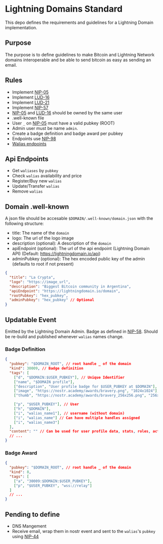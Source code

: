 # Lightning Domains Standard

This depo defines the requirements and guidelines for a Lightning Domain implementation.

## Purpose

The purpose is to define guidelines to make Bitcoin and Lightning Network domains interoperable and be able to send bitcoin as easy as sending an email.

## Rules

- Implement [NIP-05](https://github.com/nostr-protocol/nips/blob/master/05.md)
- Implement [LUD-16](https://github.com/lnurl/luds/blob/luds/16.md)
- Implement [LUD-21](https://github.com/lnurl/luds/blob/luds/21.md)
- Implement [NIP-57](https://github.com/nostr-protocol/nips/blob/master/57.md)
- [NIP-05](https://github.com/nostr-protocol/nips/blob/master/05.md) and [LUD-16](https://github.com/lnurl/luds/blob/luds/16.md) should be owned by the same user
- .well-known file
- User `_` on [NIP-05](https://github.com/nostr-protocol/nips/blob/master/05.md) must have a valid pubkey (ROOT)
- Admin user must be name `admin`.
- Create a badge definition and badge award per pubkey
- Endpoints use [NIP-98](https://github.com/nostr-protocol/nips/blob/master/98.md)
- [Walias endpoints](./api/REST_ENDPOINTS.md)

## Api Endpoints

- Get `waliases` by `pubkey`
- Check `walias` availability and price
- Register/Buy new `walias`
- Update/Transfer `walias`
- Remove `walias`

## Domain .well-known

A json file should be accesable `$DOMAIN/.well-known/domain.json` with the following structure:

- title: The name of the `domain`
- logo: The url of the logo image
- description (optional): A description of the `domain`
- apiEndpoint (optional): The url of the api endpoint (Lightning Domain API) (Default: https://lightningdomain.io/api)
- adminPubkey (optional): The hex encoded public key of the admin (defaults to root if not present)

```json
{
  "title": "La Crypta",
  "logo": "https://image_url",
  "description": "Biggest Bitcoin community in Argentina",
  "apiEndpoint": "https://lightningdomain.io/domain",
  "rootPubkey": "hex_pubkey",
  "adminPubkey": "hex_pubkey" // Optional
}
```

## Updatable Event

Emitted by the Lightning Domain Admin. Badge as defined in [NIP-58](https://github.com/nostr-protocol/nips/blob/master/58.md). Should be re-build and published whenever `walias` names change.

### Badge Definition

```json
{
  "pubkey": "$DOMAIN_ROOT", // root handle _ of the domain
  "kind": 30009, // Badge definition
  "tags": [
    ["d", "$DOMAIN:$USER_PUBKEY"], // Unique Identifier
    ["name", "$DOMAIN profile"],
    ["description", "User profile badge for $USER_PUBKEY at $DOMAIN"],
    ["image", "https://nostr.academy/awards/bravery.png", "1024x1024"], // Domain Logo
    ["thumb", "https://nostr.academy/awards/bravery_256x256.png", "256x256"]

    ["p", "$USER_PUBKEY"], // User
    ["h", "$DOMAIN"],
    ["i", "walias_name1"], // username (without domain)
    ["i", "walias_name"] // Can have multiple handles assigned
    ["i", "walias_name3"]
  ],
  "content": "" // Can be used for user profile data, stats, roles, activity, etc.
  // ...
}
```

### Badge Award

```json
{
  "pubkey": "$DOMAIN_ROOT", // root handle _ of the domain
  "kind": 8,
  "tags": [
    ["a", "30009:$DOMAIN:$USER_PUBKEY"],
    ["p", "$USER_PUBKEY", "wss://relay"]
  ]
  // ...
}
```

## Pending to define

- DNS Mangement
- Receive email, wrap them in nostr event and sent to the `walias`'s `pubkey` using [NIP-44](https://github.com/nostr-protocol/nips/blob/master/44.md)
